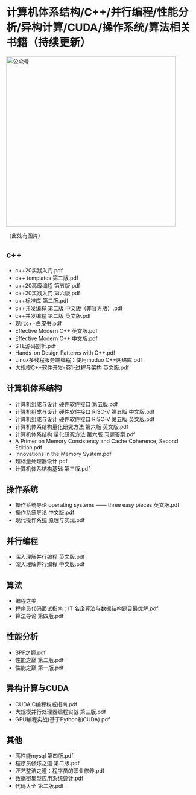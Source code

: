 # 计算机体系结构/C++/并行编程/性能分析/异构计算/CUDA/操作系统/算法相关书籍（持续更新）

<img width="450" alt="公众号" src="https://user-images.githubusercontent.com/14103319/196999717-960c4da3-f211-4f85-8296-0bf1ff6a648d.png">

（此处有图片）

## c++
- c++20实践入门.pdf
- c++ templates 第二版.pdf
- c++20高级编程 第五版.pdf
- c++20实践入门 第六版.pdf
- c++标准库 第二版.pdf
- c++并发编程 第二版 中文版（非官方版）.pdf
- c++并发编程 第二版 英文版.pdf
- 现代c++白皮书.pdf
- Effective Modern C++ 英文版.pdf
- Effective Modern C++ 中文版.pdf
- STL源码剖析.pdf
- Hands-on Design Patterns with C++.pdf
- Linux多线程服务端编程：使用muduo C++网络库.pdf
- 大规模C++软件开发-卷1-过程与架构 英文版.pdf

## 计算机体系结构
- 计算机组成与设计 硬件软件接口 第五版.pdf
- 计算机组成与设计 硬件软件接口 RISC-V 第五版 中文版.pdf
- 计算机组成与设计 硬件软件接口 RISC-V 第五版 英文版.pdf
- 计算机体系结构量化研究方法 第六版 英文版.pdf
- 计算机体系结构 量化研究方法 第六版 习题答案.pdf
- A Primer on Memory Consistency and Cache Coherence, Second Edition.pdf
- Innovations in the Memory System.pdf
- 超标量处理器设计.pdf
- 计算机体系结构基础 第三版.pdf

## 操作系统
- 操作系统导论 operating systems —— three easy pieces 英文版.pdf
- 操作系统导论 中文版.pdf
- 现代操作系统 原理与实现.pdf

## 并行编程
- 深入理解并行编程 英文版.pdf
- 深入理解并行编程 中文版.pdf

## 算法
- 编程之美
- 程序员代码面试指南：IT 名企算法与数据结构题目最优解.pdf
- 算法导论 第四版.pdf

## 性能分析
- BPF之巅.pdf
- 性能之巅 第二版.pdf
- 性能之巅 第一版.pdf

## 异构计算与CUDA
- CUDA C编程权威指南.pdf
- 大规模并行处理器编程实战 第三版.pdf
- GPU编程实战(基于Python和CUDA).pdf

## 其他
- 高性能mysql 第四版.pdf
- 程序员修炼之道 第二版.pdf
- 匠艺整洁之道：程序员的职业修养.pdf
- 数据密集型应用系统设计.pdf
- 代码大全 第二版.pdf


